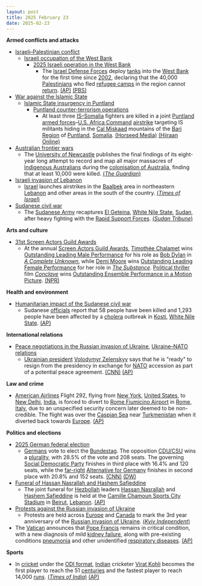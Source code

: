 ```yaml
---
layout: post
title: 2025 February 23
date: 2025-02-23
---
```



**Armed conflicts and attacks**

* [Israeli–Palestinian conflict](https://en.wikipedia.org/wiki/Israeli%E2%80%93Palestinian_conflict "Israeli–Palestinian conflict")
  + [Israeli occupation of the West Bank](https://en.wikipedia.org/wiki/Israeli_occupation_of_the_West_Bank "Israeli occupation of the West Bank")
    - [2025 Israeli operation in the West Bank](https://en.wikipedia.org/wiki/2025_Israeli_operation_in_the_West_Bank "2025 Israeli operation in the West Bank")
      * The [Israel Defense Forces](https://en.wikipedia.org/wiki/Israel_Defense_Forces "Israel Defense Forces") deploy [tanks](https://en.wikipedia.org/wiki/Armored_Corps_%28Israel%29 "Armored Corps (Israel)") into the [West Bank](https://en.wikipedia.org/wiki/West_Bank "West Bank") for the first time since [2002](https://en.wikipedia.org/wiki/Second_Intifada "Second Intifada"), declaring that the 40,000 [Palestinians](https://en.wikipedia.org/wiki/Palestinians "Palestinians") who fled [refugee camps](https://en.wikipedia.org/wiki/Palestinian_refugee_camps "Palestinian refugee camps") in the region cannot [return](https://en.wikipedia.org/wiki/Palestinian_right_of_return "Palestinian right of return"). [(AP)](https://apnews.com/article/israel-palestinians-hamas-war-ceasefire-hostages-02-23-2025-1c2dc86afd2e05888d5d588f462e898b) [(PBS)](https://www.pbs.org/newshour/world/amid-growing-crackdown-israeli-tanks-enter-occupied-west-bank-for-the-first-time-since-2002)
* [War against the Islamic State](https://en.wikipedia.org/wiki/War_against_the_Islamic_State "War against the Islamic State")
  + [Islamic State insurgency in Puntland](https://en.wikipedia.org/wiki/Islamic_State_insurgency_in_Puntland "Islamic State insurgency in Puntland")
    - [Puntland counter-terrorism operations](https://en.wikipedia.org/wiki/Puntland_counter-terrorism_operations "Puntland counter-terrorism operations")
      * At least three [IS–Somalia](https://en.wikipedia.org/wiki/Islamic_State_%E2%80%93_Somalia_Province "Islamic State – Somalia Province") fighters are killed in a joint [Puntland armed forces](https://en.wikipedia.org/wiki/Puntland_Dervish_Force "Puntland Dervish Force")–[U.S. Africa Command](https://en.wikipedia.org/wiki/U.S._Africa_Command "U.S. Africa Command") [airstrike](https://en.wikipedia.org/wiki/Airstrike "Airstrike") targeting IS militants hiding in the [Cal Miskaad](https://en.wikipedia.org/wiki/Cal_Miskaad "Cal Miskaad") mountains of the [Bari Region](https://en.wikipedia.org/wiki/Bari_Region "Bari Region") of [Puntland](https://en.wikipedia.org/wiki/Puntland "Puntland"), [Somalia](https://en.wikipedia.org/wiki/Somalia "Somalia"). [(Horseed Media)](https://horseedmedia.net/ciidamada-puntland-oo-raadadkii-duqaymaha-ugu-tegey-curaar-oo-ay-maanta-qabsadeen/401255/) [(Hiiraan Online)](https://www.hiiraan.com/news4/2025/Feb/200376/somali_u_s_forces_conduct_airstrike_on_isis_hideout_in_puntland.aspx)
* [Australian frontier wars](https://en.wikipedia.org/wiki/Australian_frontier_wars "Australian frontier wars")
  + The [University of Newcastle](https://en.wikipedia.org/wiki/University_of_Newcastle_%28Australia%29 "University of Newcastle (Australia)") publishes the final findings of its eight-year long attempt to record and map all major massacres of [Indigenous Australians](https://en.wikipedia.org/wiki/Indigenous_Australians "Indigenous Australians") during the [colonisation of Australia](https://en.wikipedia.org/wiki/History_of_Australia_%281788%E2%80%931850%29 "History of Australia (1788–1850)"), finding that at least 10,000 were killed. [(*The Guardian*)](https://www.theguardian.com/australia-news/2025/feb/23/more-than-10000-first-nations-people-killed-in-australias-frontier-wars-final-massacre-map-shows-ntwnfb)
* [Israeli invasion of Lebanon](https://en.wikipedia.org/wiki/Israeli_invasion_of_Lebanon_%282024%E2%80%93present%29 "Israeli invasion of Lebanon (2024–present)")
  + [Israel](https://en.wikipedia.org/wiki/Israel "Israel") launches airstrikes in the [Baalbek](https://en.wikipedia.org/wiki/Baalbek "Baalbek") area in northeastern [Lebanon](https://en.wikipedia.org/wiki/Lebanon "Lebanon") and other areas in the south of the country. [(*Times of Israel*)](https://www.timesofisrael.com/liveblog_entry/idf-confirms-hitting-hezbollah-targets-in-fresh-lebanon-airstrikes/)
* [Sudanese civil war](https://en.wikipedia.org/wiki/Sudanese_civil_war_%282023%E2%80%93present%29 "Sudanese civil war (2023–present)")
  + The [Sudanese Army](https://en.wikipedia.org/wiki/Sudanese_Armed_Forces "Sudanese Armed Forces") recaptures [El Geteina](https://en.wikipedia.org/wiki/El_Geteina "El Geteina"), [White Nile State](https://en.wikipedia.org/wiki/White_Nile_State "White Nile State"), [Sudan](https://en.wikipedia.org/wiki/Sudan "Sudan"), after heavy fighting with the [Rapid Support Forces](https://en.wikipedia.org/wiki/Rapid_Support_Forces "Rapid Support Forces"). [(*Sudan Tribune*)](https://sudantribune.com/article297827/)

**Arts and culture**

* [31st Screen Actors Guild Awards](https://en.wikipedia.org/wiki/31st_Screen_Actors_Guild_Awards "31st Screen Actors Guild Awards")
  + At the annual [Screen Actors Guild Awards](https://en.wikipedia.org/wiki/Screen_Actors_Guild_Awards "Screen Actors Guild Awards"), [Timothée Chalamet](https://en.wikipedia.org/wiki/Timoth%C3%A9e_Chalamet "Timothée Chalamet") wins [Outstanding Leading Male Performance](https://en.wikipedia.org/wiki/Screen_Actors_Guild_Award_for_Outstanding_Performance_by_a_Male_Actor_in_a_Leading_Role "Screen Actors Guild Award for Outstanding Performance by a Male Actor in a Leading Role") for his role as [Bob Dylan](https://en.wikipedia.org/wiki/Bob_Dylan "Bob Dylan") in *[A Complete Unknown](https://en.wikipedia.org/wiki/A_Complete_Unknown "A Complete Unknown")*, while [Demi Moore](https://en.wikipedia.org/wiki/Demi_Moore "Demi Moore") wins [Outstanding Leading Female Performance](https://en.wikipedia.org/wiki/Screen_Actors_Guild_Award_for_Outstanding_Performance_by_a_Female_Actor_in_a_Leading_Role "Screen Actors Guild Award for Outstanding Performance by a Female Actor in a Leading Role") for her role in *[The Substance](https://en.wikipedia.org/wiki/The_Substance "The Substance")*. [Political thriller](https://en.wikipedia.org/wiki/Political_thriller "Political thriller") film *[Conclave](https://en.wikipedia.org/wiki/Conclave_%28film%29 "Conclave (film)")* wins [Outstanding Ensemble Performance in a Motion Picture](https://en.wikipedia.org/wiki/Screen_Actors_Guild_Award_for_Outstanding_Performance_by_a_Cast_in_a_Motion_Picture "Screen Actors Guild Award for Outstanding Performance by a Cast in a Motion Picture"). [(NPR)](https://www.npr.org/2025/02/24/g-s1-50426/conclave-triumphs-at-sag-awards-and-timothee-chalamet-wins-for-best-actor)

**Health and environment**

* [Humanitarian impact of the Sudanese civil war](https://en.wikipedia.org/wiki/Humanitarian_impact_of_the_Sudanese_civil_war_%282023%E2%80%93present%29 "Humanitarian impact of the Sudanese civil war (2023–present)")
  + Sudanese [officials](https://en.wikipedia.org/wiki/Government_of_Sudan "Government of Sudan") report that 58 people have been killed and 1,293 people have been affected by a [cholera](https://en.wikipedia.org/wiki/Cholera "Cholera") outbreak in [Kosti](https://en.wikipedia.org/wiki/Kosti%2C_Sudan "Kosti, Sudan"), [White Nile State](https://en.wikipedia.org/wiki/White_Nile_State "White Nile State"). [(AP)](https://apnews.com/article/sudan-cholera-outbreak-south-47ac3f39c10eb549785c7fc24608551a)

**International relations**

* [Peace negotiations in the Russian invasion of Ukraine](https://en.wikipedia.org/wiki/Peace_negotiations_in_the_Russian_invasion_of_Ukraine "Peace negotiations in the Russian invasion of Ukraine"), [Ukraine–NATO relations](https://en.wikipedia.org/wiki/Ukraine%E2%80%93NATO_relations "Ukraine–NATO relations")
  + [Ukrainian president](https://en.wikipedia.org/wiki/President_of_Ukraine "President of Ukraine") [Volodymyr Zelenskyy](https://en.wikipedia.org/wiki/Volodymyr_Zelenskyy "Volodymyr Zelenskyy") says that he is "ready" to resign from the presidency in exchange for [NATO](https://en.wikipedia.org/wiki/NATO "NATO") accession as part of a potential peace agreement. [(CNN)](https://www.cnn.com/2025/02/23/europe/ukraine-zelensky-resign-nato-intl/index.html) [(AP)](https://apnews.com/article/russia-ukraine-war-drones-anniversary-putin-trump-c8f73a98d071055be52a1b22b0785ecc)

**Law and crime**

* [American Airlines](https://en.wikipedia.org/wiki/American_Airlines "American Airlines") Flight 292, flying from [New York](https://en.wikipedia.org/wiki/John_F._Kennedy_International_Airport "John F. Kennedy International Airport"), [United States](https://en.wikipedia.org/wiki/United_States "United States"), to [New Delhi](https://en.wikipedia.org/wiki/Indira_Gandhi_International_Airport "Indira Gandhi International Airport"), [India](https://en.wikipedia.org/wiki/India "India"), is forced to divert to [Rome Fiumicino Airport](https://en.wikipedia.org/wiki/Rome_Fiumicino_Airport "Rome Fiumicino Airport") in [Rome](https://en.wikipedia.org/wiki/Rome "Rome"), [Italy](https://en.wikipedia.org/wiki/Italy "Italy"), due to an unspecified security concern later deemed to be non-credible. The flight was over the [Caspian Sea](https://en.wikipedia.org/wiki/Caspian_Sea "Caspian Sea") near [Turkmenistan](https://en.wikipedia.org/wiki/Turkmenistan "Turkmenistan") when it diverted back towards [Europe](https://en.wikipedia.org/wiki/Europe "Europe"). [(AP)](https://apnews.com/article/italy-us-india-flight-diversion-6738435dd6f4dd8d6249dc5d30452610)

**Politics and elections**

* [2025 German federal election](https://en.wikipedia.org/wiki/2025_German_federal_election "2025 German federal election")
  + [Germans](https://en.wikipedia.org/wiki/Germans "Germans") vote to elect the [Bundestag](https://en.wikipedia.org/wiki/Bundestag "Bundestag"). The opposition [CDU/CSU](https://en.wikipedia.org/wiki/CDU/CSU "CDU/CSU") wins a [plurality](https://en.wikipedia.org/wiki/Plurality "Plurality"), with 28.5% of the vote and 208 seats. The governing [Social Democratic Party](https://en.wikipedia.org/wiki/Social_Democratic_Party_of_Germany "Social Democratic Party of Germany") finishes in third place with 16.4% and 120 seats, while the [far-right](https://en.wikipedia.org/wiki/Far-right_politics_in_Germany_%281945%E2%80%93present%29 "Far-right politics in Germany (1945–present)") [Alternative for Germany](https://en.wikipedia.org/wiki/Alternative_for_Germany "Alternative for Germany") finishes in second place with 20.8% and 152 seats. [(CNN)](https://www.cnn.com/2025/02/23/europe/german-election-results-cdu-afd-intl/index.html) [(DW)](https://www.dw.com/en/german-election-friedrich-merz-urges-independence-from-us/live-71700729)
* [Funeral of Hassan Nasrallah and Hashem Safieddine](https://en.wikipedia.org/wiki/Funeral_of_Hassan_Nasrallah "Funeral of Hassan Nasrallah")
  + The joint funeral for [Hezbollah](https://en.wikipedia.org/wiki/Hezbollah "Hezbollah") leaders [Hassan Nasrallah](https://en.wikipedia.org/wiki/Hassan_Nasrallah "Hassan Nasrallah") and [Hashem Safieddine](https://en.wikipedia.org/wiki/Hashem_Safieddine "Hashem Safieddine") is held at the [Camille Chamoun Sports City Stadium](https://en.wikipedia.org/wiki/Camille_Chamoun_Sports_City_Stadium "Camille Chamoun Sports City Stadium") in [Beirut](https://en.wikipedia.org/wiki/Beirut "Beirut"), [Lebanon](https://en.wikipedia.org/wiki/Lebanon "Lebanon"). [(AP)](https://apnews.com/article/lebanon-israel-hezbollah-funeral-nasrallah-hashem-safieddine-5b698c1d403887135e35b20c4cb22413)
* [Protests against the Russian invasion of Ukraine](https://en.wikipedia.org/wiki/Protests_against_the_Russian_invasion_of_Ukraine "Protests against the Russian invasion of Ukraine")
  + Protests are held across [Europe](https://en.wikipedia.org/wiki/Europe "Europe") and [Canada](https://en.wikipedia.org/wiki/Canada "Canada") to mark the 3rd year anniversary of the [Russian invasion of Ukraine](https://en.wikipedia.org/wiki/Russian_invasion_of_Ukraine "Russian invasion of Ukraine"). [(*Kyiv Independent*)](https://kyivindependent.com/thousands-rally-across-europe-canada-ahead-of-3rd-anniversary-of-russias-full-scale-invasion/)
* The [Vatican](https://en.wikipedia.org/wiki/Vatican "Vatican") announces that [Pope Francis](https://en.wikipedia.org/wiki/Pope_Francis "Pope Francis") remains in critical condition, with a new diagnosis of mild [kidney failure](https://en.wikipedia.org/wiki/Kidney_failure "Kidney failure"), along with pre-existing conditions [pneumonia](https://en.wikipedia.org/wiki/Pneumonia "Pneumonia") and other unidentified [respiratory diseases](https://en.wikipedia.org/wiki/Respiratory_disease "Respiratory disease"). [(AP)](https://apnews.com/article/vatican-pope-pneumonia-06324d49846f26a24acec1da5fc74ab2)

**Sports**

* In [cricket](https://en.wikipedia.org/wiki/Cricket "Cricket") under the [ODI format](https://en.wikipedia.org/wiki/One_Day_International "One Day International"), [Indian](https://en.wikipedia.org/wiki/Cricket_in_India "Cricket in India") cricketer [Virat Kohli](https://en.wikipedia.org/wiki/Virat_Kohli "Virat Kohli") becomes the first player to reach the 51 [centuries](https://en.wikipedia.org/wiki/Century_%28cricket%29 "Century (cricket)") and the fastest player to reach 14,000 [runs](https://en.wikipedia.org/wiki/Run_%28cricket%29 "Run (cricket)"). [(*Times of India*)](https://timesofindia.indiatimes.com/sports/cricket/icc-champions-trophy-2025/champions-trophy-2025-virat-kohli-leads-the-charge-as-india-demolish-pakistan-in-one-sided-affair/articleshow/118509034.cms) [(AP)](https://apnews.com/article/kohli-champions-trophy-fastest-14000-runs-record-2b390d8ada093df935cca708df133563)

